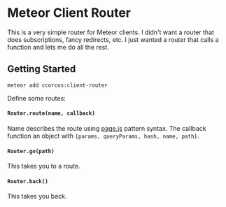 # Meteor Client Router

This is a very simple router for Meteor clients. I didn't want a router that does subscriptions, fancy redirects, etc. I just wanted a router that calls a function and lets me do all the rest.

## Getting Started

    meteor add ccorcos:client-router

Define some routes:

#### `Router.route(name, callback)`

Name describes the route using [page.js](https://www.npmjs.com/package/page) pattern syntax.
The callback function an object with `{params, queryParams, hash, name, path}`.

#### `Router.go(path)`

This takes you to a route.

#### `Router.back()`

This takes you back.
